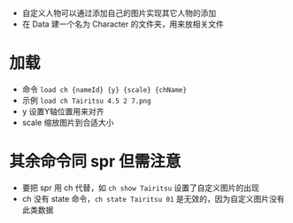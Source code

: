 - 自定义人物可以通过添加自己的图片实现其它人物的添加
- 在 Data 建一个名为 Character 的文件夹，用来放相关文件

# 加载

- 命令 `load ch {nameId} {y} {scale} {chName}`
- 示例 `load ch Tairitsu 4.5 2 7.png`
- y 设置Y轴位置用来对齐
- scale 缩放图片到合适大小

# 其余命令同 spr 但需注意

- 要把 spr 用 ch 代替，如 `ch show Tairitsu` 设置了自定义图片的出现
- ch 没有 state 命令，`ch state Tairitsu 01` 是无效的，因为自定义图片没有此类数据